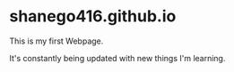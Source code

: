 # shanego416.github.io

This is my first Webpage.

It's constantly being updated with new things I'm learning.


